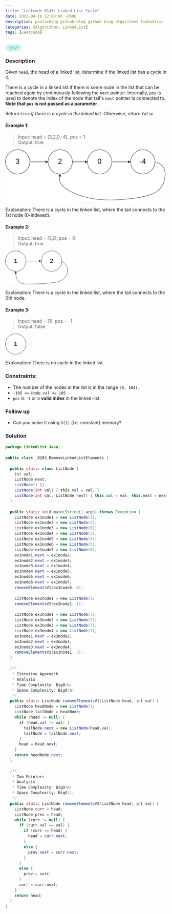```yaml
---
title: "Leetcode 0141: Linked List Cycle"
date: 2022-04-10 12:00:00 -0500
description: paolochang github-blog github blog algorithms linkedlist
categories: [Algorithms, LinkedList]
tags: [Leetcode]
---
```


<style type='text/css'>
img {
  left: 0 !important;
  transform: none !important;
  -webkit-transform: none !important;
}
[class*="level"] {
  color: #00B8A3;
  font-size: 12px;
  padding: 4px 10px;
  border-radius: 21px;
  background-color: rgba(0, 184, 163, 0.15);
}
</style>

<span class=level>EASY<span>

### Description

Given `head`, the head of a linked list, determine if the linked list has a cycle in it.

There is a cycle in a linked list if there is some node in the list that can be reached again by continuously following the `next` pointer. Internally, `pos` is used to denote the index of the node that tail's `next` pointer is connected to. **Note that `pos` is not passed as a parameter**.

Return `true` _if there is a cycle in the linked list_. Otherwise, return `false`.

#### Example 1:

> Input: head = [3,2,0,-4], pos = 1<br/>
> Output: true

<img src="/assets/img/leetcode_0141a.png" alt="Merge sample" width="auto">

Explanation: There is a cycle in the linked list, where the tail connects to the 1st node (0-indexed).

#### Example 2:

> Input: head = [1,2], pos = 0<br/>
> Output: true

<img src="/assets/img/leetcode_0141b.png" alt="Merge sample" width="auto">

Explanation: There is a cycle in the linked list, where the tail connects to the 0th node.

#### Example 3:

> Input: head = [1], pos = -1<br/>
> Output: false

<img src="/assets/img/leetcode_0141c.png" alt="Merge sample" width="auto">

Explanation: There is no cycle in the linked list.

### Constraints:

- The number of the nodes in the list is in the range `[0, 104]`.
- `-105 <= Node.val <= 105`
- `pos` is `-1` or a **valid index** in the linked-list.

### Follow up

- Can you solve it using `O(1)` (i.e. constant) memory?

### Solution

```java
package LinkedList.Java;

public class _0203_RemoveLinkedListElements {

  public static class ListNode {
    int val;
    ListNode next;
    ListNode() {}
    ListNode(int val) { this.val = val; }
    ListNode(int val, ListNode next) { this.val = val; this.next = next; }
  }

  public static void main(String[] args) throws Exception {
    ListNode ex1node1 = new ListNode(1);
    ListNode ex1node2 = new ListNode(2);
    ListNode ex1node3 = new ListNode(6);
    ListNode ex1node4 = new ListNode(3);
    ListNode ex1node5 = new ListNode(4);
    ListNode ex1node6 = new ListNode(5);
    ListNode ex1node7 = new ListNode(6);
    ex1node1.next = ex1node2;
    ex1node2.next = ex1node3;
    ex1node3.next = ex1node4;
    ex1node4.next = ex1node5;
    ex1node5.next = ex1node6;
    ex1node6.next = ex1node7;
    removeElementsV1(ex1node5, 6);

    ListNode ex2node1 = new ListNode();
    removeElementsV2(ex2node1, 1);

    ListNode ex3node1 = new ListNode(7);
    ListNode ex3node2 = new ListNode(7);
    ListNode ex3node3 = new ListNode(7);
    ListNode ex3node4 = new ListNode(7);
    ex3node1.next = ex3node2;
    ex3node2.next = ex3node3;
    ex3node3.next = ex3node4;
    removeElementsV2(ex3node1, 7);
  }

  /**
   * Iterative Approach
   * Analysis
   * Time Complexity: BigO(n)
   * Space Complexity: BigO(n)
   */
  public static ListNode removeElementsV1(ListNode head, int val) {
    ListNode headNode = new ListNode();
    ListNode tailNode = headNode;
    while (head != null) {
      if (head.val != val) {
        tailNode.next = new ListNode(head.val);
        tailNode = tailNode.next;
      }
      head = head.next;
    }
    return headNode.next;
  }

  /**
   * Two Pointers
   * Analysis
   * Time Complexity: BigO(n)
   * Space Complexity: BigO(1)
   */
  public static ListNode removeElementsV2(ListNode head, int val) {
    ListNode curr = head;
    ListNode prev = head;
    while (curr != null) {
      if (curr.val == val) {
        if (curr == head) {
          head = curr.next;
        }
        else {
          prev.next = curr.next;
        }
      }
      else {
        prev = curr;
      }
      curr = curr.next;
    }
    return head;
  }
}
```
